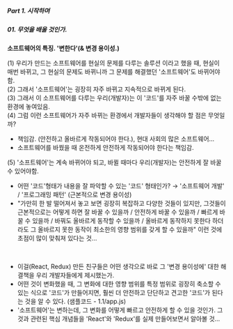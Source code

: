 ##### Part 1. 시작하며

##### 01. 무엇을 배울 것인가.

**소프트웨어의 특징. '변한다'(& 변경 용이성.)**

(1) 우리가 만드는 소프트웨어를 현실의 문제를 다루는 솔루션 이라고 했을 때, 현실이 매번 바뀌고, 그 현실의 문제도 바뀌니까 그 문제를 해결했던 '소프트웨어'도 바뀌어야 함. <br />
(2) 그래서 '소프트웨어'는 굉장히 자주 바뀌고 지속적으로 바뀌게 된다.<br />
(3) 그래서 이 소프트웨어를 다루는 우리(개발자)는 이 '코드'를 자주 바꿀 수밖에 없는 환경에 놓여있음.<br />
(4) 그럼 이런 소프트웨어가 자주 바뀌는 환경에서 개발자들이 생각해야 할 점은 무엇일까?

- 책임감. (안전하고 올바르게 작동되어야 한다.), 현대 사회의 많은 소프트웨어...
- 소프트웨어를 바꿨을 때 온전하게 안전하게 작동되어야 한다는 책임감.

(5) '소프트웨어'는 계속 바뀌어야 되고, 바뀔 때마다 우리(개발자)는 안전하게 잘 바꿀 수 있어야함.<br />

- 어떤 '코드'형태가 내용을 잘 파악할 수 있는 '코드' 형태인가? → '소프트웨어 개발' / '프로그래밍 패턴' (근본적으로 변경 용이성)
- "가만히 한 발 떨어져서 놓고 보면 굉장히 복잡하고 다양한 것들이 있지만,
  그것들이 근본적으로는 어떻게 하면 잘 바꿀 수 있을까 / 안전하게 바꿀 수 있을까 / 빠르게 바꿀 수 있을까 / 바꿔도 올바르게 동작할 수 있을까 / 올바르게 동작하지 못한다 하더라도 그 올바르지 못한 동작이 최소한의 영향 범위를 갖게 할 수 있을까"
  이런 것에 초점이 많이 맞춰져 있다는 것...

<br />

- 이걸(React, Redux) 만든 친구들은 어떤 생각으로 바로 그 '변경 용이성에' 대한 해결책을 우리 개발자들에게 제시했는가.
- 어떤 것이 변화했을 때, 그 변화에 대한 영향 범위를 특정 범위로 굉장히 축소할 수 있는 식으로 '코드'가 만들어지면, 훨씬 더 안전하고 단단하고 견고한 '코드'가 된다는 것을 알 수 있다. (샘플코드 - 1.1/app.js)
- '소프트웨어'는 변하는데, 그 변화를 어떻게 빠르고 안전하게 할 수 있을 것인가. 그것과 관련된 핵심 개념들을 'React'와 'Redux'를 실제 만들어보면서 알아볼 것...
